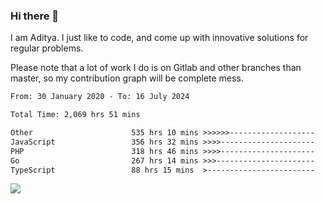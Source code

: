 ### Hi there 👋

I am Aditya. I just like to code, and come up with innovative solutions for regular problems.

Please note that a lot of work I do is on Gitlab and other branches than master, so my contribution graph will be complete mess.

<!--START_SECTION:waka-->

```txt
From: 30 January 2020 - To: 16 July 2024

Total Time: 2,069 hrs 51 mins

Other                      535 hrs 10 mins >>>>>>-------------------   25.86 %
JavaScript                 356 hrs 32 mins >>>>---------------------   17.23 %
PHP                        318 hrs 46 mins >>>>---------------------   15.40 %
Go                         267 hrs 14 mins >>>----------------------   12.91 %
TypeScript                 88 hrs 15 mins  >------------------------   04.26 %
```

<!--END_SECTION:waka-->

![](https://komarev.com/ghpvc/?username=BrainBuzzer)
